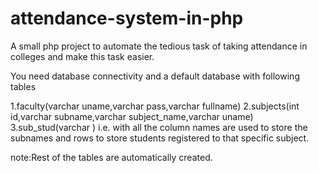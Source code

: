 # attendance-system-in-php
A small php project to automate the tedious task of taking attendance in colleges and make this task easier.


You need database connectivity and a default database with following tables

1.faculty(varchar uname,varchar pass,varchar fullname)
2.subjects(int id,varchar subname,varchar subject_name,varchar uname)
3.sub_stud(varchar <subnames>) i.e. with all the column names are used to store the subnames and rows to store students registered to      that specific subject.


note:Rest of the tables are automatically created.


